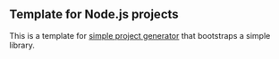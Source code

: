 ## Template for Node.js projects

This is a template for [simple project generator][spg] that bootstraps a simple library.


[spg]:https://github.com/goliatoe/simple-project-generator
